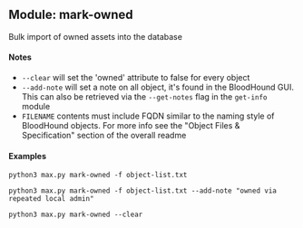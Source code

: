 ## Module: mark-owned

Bulk import of owned assets into the database


#### Notes

* `--clear` will set the 'owned' attribute to false for every object
* `--add-note` will set a note on all object, it's found in the BloodHound GUI. This can also be retrieved via the `--get-notes` flag in the `get-info` module
* `FILENAME` contents must include FQDN similar to the naming style of BloodHound objects. For more info see the "Object Files & Specification" section of the overall readme


#### Examples

```
python3 max.py mark-owned -f object-list.txt
```

```
python3 max.py mark-owned -f object-list.txt --add-note "owned via repeated local admin"
```

```
python3 max.py mark-owned --clear
```
